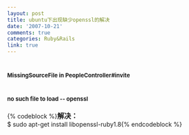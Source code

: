 ```yaml
---
layout: post
title: ubuntu下出现缺少openssl的解决
date: '2007-10-21'
comments: true
categories: Ruby&Rails
link: true
---
```

<h1><font size="2">   MissingSourceFile        in PeopleController#invite</font></h1>
<h1><font size="2">no such file to load -- openssl</font></h1>
{% codeblock %}<font size="3"><strong>解决：</strong><br /></font>$ sudo apt-get install libopenssl-ruby1.8{% endcodeblock %}
